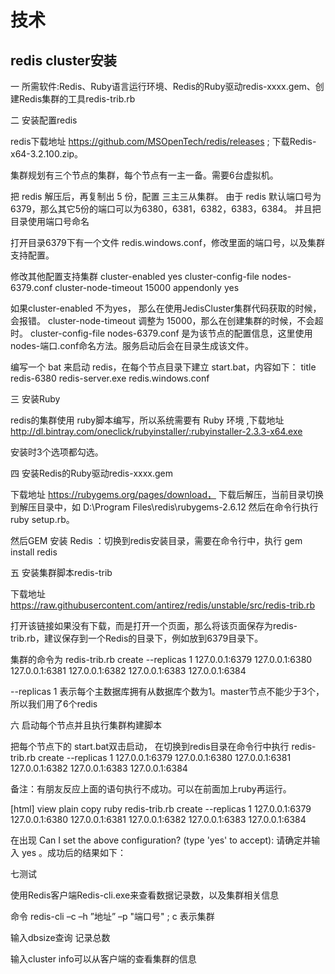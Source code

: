 # 技术

## redis cluster安装

一 所需软件:Redis、Ruby语言运行环境、Redis的Ruby驱动redis-xxxx.gem、创建Redis集群的工具redis-trib.rb


二 安装配置redis 

redis下载地址   https://github.com/MSOpenTech/redis/releases ;  下载Redis-x64-3.2.100.zip。

集群规划有三个节点的集群，每个节点有一主一备。需要6台虚拟机。

把 redis 解压后，再复制出 5 份，配置 三主三从集群。 由于 redis 默认端口号为 6379，那么其它5份的端口可以为6380，6381，6382，6383，6384。 并且把目录使用端口号命名



 打开目录6379下有一个文件 redis.windows.conf，修改里面的端口号，以及集群支持配置。



修改其他配置支持集群
cluster-enabled yes
cluster-config-file nodes-6379.conf
cluster-node-timeout 15000
appendonly yes

如果cluster-enabled 不为yes， 那么在使用JedisCluster集群代码获取的时候，会报错。
cluster-node-timeout 调整为  15000，那么在创建集群的时候，不会超时。
cluster-config-file nodes-6379.conf 是为该节点的配置信息，这里使用 nodes-端口.conf命名方法。服务启动后会在目录生成该文件。



编写一个 bat 来启动 redis，在每个节点目录下建立 start.bat，内容如下：
title redis-6380
redis-server.exe redis.windows.conf



三 安装Ruby

redis的集群使用  ruby脚本编写，所以系统需要有 Ruby 环境 ,下载地址 http://dl.bintray.com/oneclick/rubyinstaller/:rubyinstaller-2.3.3-x64.exe



安装时3个选项都勾选。



四 安装Redis的Ruby驱动redis-xxxx.gem

下载地址 https://rubygems.org/pages/download， 下载后解压，当前目录切换到解压目录中，如 D:\Program Files\redis\rubygems-2.6.12 然后在命令行执行  ruby setup.rb。



然后GEM 安装 Redis ：切换到redis安装目录，需要在命令行中，执行 gem install redis




五 安装集群脚本redis-trib

下载地址  https://raw.githubusercontent.com/antirez/redis/unstable/src/redis-trib.rb

 打开该链接如果没有下载，而是打开一个页面，那么将该页面保存为redis-trib.rb，建议保存到一个Redis的目录下，例如放到6379目录下。

集群的命令为 
redis-trib.rb create --replicas 1 127.0.0.1:6379 127.0.0.1:6380 127.0.0.1:6381 127.0.0.1:6382 127.0.0.1:6383 127.0.0.1:6384

--replicas 1 表示每个主数据库拥有从数据库个数为1。master节点不能少于3个，所以我们用了6个redis



六 启动每个节点并且执行集群构建脚本

把每个节点下的 start.bat双击启动， 在切换到redis目录在命令行中执行   redis-trib.rb create --replicas 1 127.0.0.1:6379 127.0.0.1:6380 127.0.0.1:6381 127.0.0.1:6382 127.0.0.1:6383 127.0.0.1:6384

备注：有朋友反应上面的语句执行不成功。可以在前面加上ruby再运行。


[html] view plain copy
ruby redis-trib.rb create --replicas 1 127.0.0.1:6379 127.0.0.1:6380 127.0.0.1:6381 127.0.0.1:6382 127.0.0.1:6383 127.0.0.1:6384  


在出现 Can I set the above configuration? (type 'yes' to accept):   请确定并输入 yes 。成功后的结果如下：





七测试

使用Redis客户端Redis-cli.exe来查看数据记录数，以及集群相关信息

命令 redis-cli –c –h ”地址” –p "端口号" ;  c 表示集群



输入dbsize查询 记录总数



输入cluster info可以从客户端的查看集群的信息

